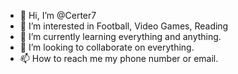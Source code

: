 - 👋 Hi, I’m @Certer7
- 👀 I’m interested in Football, Video Games, Reading
- 🌱 I’m currently learning everything and anything.
- 💞️ I’m looking to collaborate on everything.
- 📫 How to reach me my phone number or email.

<!---
Certer7/Certer7 is a ✨ special ✨ repository because its `README.md` (this file) appears on your GitHub profile.
You can click the Preview link to take a look at your changes.
--->
